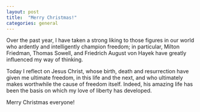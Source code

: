 ```yaml
---
layout: post
title:  "Merry Christmas!"
categories: general
---
```


Over the past year, I have taken a strong liking to those figures in our world who ardently and intelligently champion freedom; in particular, Milton Friedman, Thomas Sowell, and Friedrich August von Hayek have greatly influenced my way of thinking.

Today I reflect on Jesus Christ, whose birth, death and resurrection have given me ultimate freedom, in this life and the next, and who ultimately makes worthwhile the cause of freedom itself. Indeed, his amazing life has been the basis on which my love of liberty has developed.

Merry Christmas everyone!